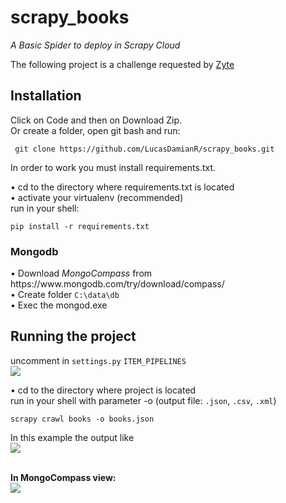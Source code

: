 <h1> scrapy_books</h1>
<i>A Basic Spider to deploy in Scrapy Cloud</i>


The following project is a challenge requested by [Zyte](https://www.zyte.com/)

<h2>Installation</h2>

Click on Code and then on Download Zip.</br>
Or create a folder, open git bash and run:
<pre><code> git clone https://github.com/LucasDamianR/scrapy_books.git </code></pre>

In order to work you must install requirements.txt. 

• cd to the directory where requirements.txt is located</br>
• activate your virtualenv (recommended)</br>
run in your shell:
<pre><code>pip install -r requirements.txt</code></pre>
<h3> Mongodb</h3>
• Download <i>MongoCompass</i> from https://www.mongodb.com/try/download/compass/ </br>
• Create folder <code>C:\data\db</code> </br>
• Exec the mongod.exe


<h2>Running the project</h2>

uncomment in <code>settings.py</code> <code>ITEM_PIPELINES</code></br>
<img src='https://i.ibb.co/5GbbFhS/Whats-App-Image-2022-02-21-at-11-24-36-PM.jpg' />

• cd to the directory where project is located</br>
run in your shell with parameter -o (output file: <code>.json</code>, <code>.csv</code>, <code>.xml</code>)
<pre><code>scrapy crawl books -o books.json</code></pre>

In this example the output like</br>
<img src='https://i.ibb.co/YBxV3nG/Whats-App-Image-2022-02-21-at-11-21-58-PM.jpg' />

</br>
<strong>In MongoCompass view:</strong></br>
<img src='https://i.ibb.co/W5vVjFK/Whats-App-Image-2022-02-21-at-11-28-54-PM.jpg' />
